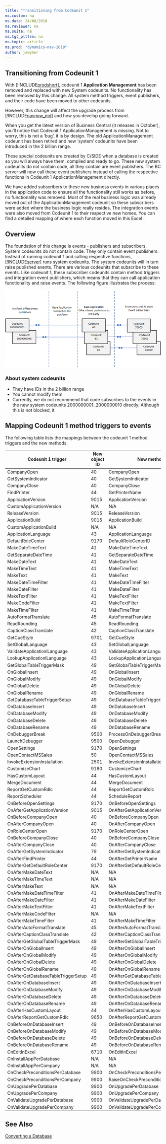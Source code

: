 ```yaml
---
title: "Transitioning from Codeunit 1"
ms.custom: na
ms.date: 24/08/2018
ms.reviewer: na
ms.suite: na
ms.tgt_pltfrm: na
ms.topic: article
ms.prod: "dynamics-nav-2018"
author: jswymer
---
```

## Transitioning from Codeunit 1

With [!INCLUDE[prodshort](../developer/includes/prodshort.md)], codeunit 1 **Application Management** has been removed and replaced with new System codeunits. No functionality has been removed by this change. All system method triggers, event publishers, and their code have been moved to other codeunits.

However, this change will affect the upgrade process from [!INCLUDE[navnow_md](../developer/includes/navnow_md.md)] and how you develop going forward.

When you get the latest version of Business Central (it releases in October), you’ll notice that Codeunit 1 ApplicationManagement is missing. Not to worry, this is not a ‘bug’, it is by design.
The old ApplicationManagement codeunit has been retired and new ‘system’ codeunits have been introduced in the 2 billion range.

These special codeunits are created by C/SIDE when a database is created so you will always have them, compiled and ready to go. These new system codeunits do not contain code, all they contain are event publishers. The BC server will now call these event publishers instead of calling the respective functions in Codeunit 1 ApplicationManagement directly.

We have added subscribers to these new business events in various places in the application code to ensure all the functionality still works as before, no functionality was removed. Most of the real business logic was already moved out of the ApplicationManagement codeunit so these subscribers were added where the business logic really resides. The integration events were also moved from Codeunit 1 to their respective new homes. 
You can find a detailed mapping of where each function moved in this Excel : <link to xlsx>

## Overview

The foundation of this change is events - publishers and subscribers. System codeunits do not contain code. They only contain event publishers. Instead of running codeunit 1 and calling respective functions, [!INCLUDE[server](../developer/includes/server.md)] runs system codeunits. The system codeunits will in turn raise published events. There are various codeunits that subscribe to these events. Like codeunit 1, these subscriber codeunits contain method triggers and integration event publishers, which means that they can call application functionality and raise events. The following figure illustrates the process:

![System event publishers](../media/system-event-publishers.png "system event publishers")

### About system codeunits
-    They have IDs in the 2 billion range
-    You cannot modify them
-    Currently, we do not recommend that code subscribes to the events in the new system codeunits 2000000001..2000000010 directly. Although this is not blocked, it 

## Mapping Codeunit 1 method triggers to events

The following table lists the mappings between the codeunit 1 method triggers and the new methods.

|Codeunit 1 trigger|New object ID|New method|
|------------------|-------------|-----------------|
|CompanyOpen|40|CompanyOpen
|GetSystemIndicator|40|GetSystemIndicator
|CompanyClose|40|CompanyClose
|FindPrinter|44|GetPrinterName
|ApplicationVersion|9015|ApplicationVersion
|CustomApplicationVersion|N/A|N/A
|ReleaseVersion|9015|ReleaseVersion
|ApplicationBuild|9015|ApplicationBuild
|CustomApplicationBuild|N/A|N/A
|ApplicationLanguage|43|ApplicationLanguage
|DefaultRoleCenter|9170|DefaultRoleCenterID
|MakeDateTimeText|41|MakeDateTimeText
|GetSeparateDateTime|41|GetSeparateDateTime
|MakeDateText|41|MakeDateText
|MakeTimeText|41|MakeTimeText
|MakeText|41|MakeText
|MakeDateTimeFilter|41|MakeDateTimeFilter
|MakeDateFilter|41|MakeDateFilter
|MakeTextFilter|41|MakeTextFilter
|MakeCodeFilter|41|MakeTextFilter
|MakeTimeFilter|41|MakeTimeFilter
|AutoFormatTranslate|45|AutoFormatTranslate
|ReadRounding|45|ReadRounding
|CaptionClassTranslate|42|CaptionClassTranslate
|GetCueStyle|9701|GetCueStyle
|SetGlobalLanguage|43|SetGlobalLanguage
|ValidateApplicationlLanguage|43|ValidateApplicationLanguage
|LookupApplicationlLanguage|43|LookupApplicationLanguage
|GetGlobalTableTriggerMask|49|GetGlobalTableTriggerMask
|OnGlobalInsert|49|OnGlobalInsert
|OnGlobalModify|49|OnGlobalModify
|OnGlobalDelete|49|OnGlobalDelete
|OnGlobalRename|49|OnGlobalRename
|GetDatabaseTableTriggerSetup|49|GetDatabaseTableTriggerSetup
|OnDatabaseInsert|49|OnDatabaseInsert
|OnDatabaseModify|49|OnDatabaseModify
|OnDatabaseDelete|49|OnDatabaseDelete
|OnDatabaseRename|49|OnDatabaseRename
|OnDebuggerBreak|9500|ProcessOnDebuggerBreak
|LaunchDebugger|9500|OpenDebugger
|OpenSettings|9170|OpenSettings
|OpenContactMSSales|50|OpenContactMSSales
|InvokeExtensionInstallation|2501|InvokeExtensionInstallation
|CustomizeChart|9180|CustomizeChart
|HasCustomLayout|44|HasCustomLayout
|MergeDocument|44|MergeDocument
|ReportGetCustomRdlc|44|ReportGetCustomRdlc
|ReportScheduler|44|ScheduleReport
|OnBeforeOpenSettings|9170|OnBeforeOpenSettings
|OnAfterGetApplicationVersion|9015|OnAfterGetApplicationVersion
|OnBeforeCompanyOpen|40|OnBeforeCompanyOpen
|OnAfterCompanyOpen|40|OnAfterCompanyOpen
|OnRoleCenterOpen|9170|OnRoleCenterOpen
|OnBeforeCompanyClose|40|OnBeforeCompanyClose
|OnAfterCompanyClose|40|OnAfterCompanyClose
|OnAfterGetSystemIndicator|79|OnAfterGetSystemIndicator
|OnAfterFindPrinter|44|OnAfterGetPrinterName
|OnAfterGetDefaultRoleCenter|9170|OnAfterGetDefaultRoleCenter
|OnAfterMakeDateText|N/A|N/A
|OnAfterMakeTimeText|N/A|N/A
|OnAfterMakeText|N/A|N/A
|OnAfterMakeDateTimeFilter|41|OnAfterMakeDateTimeFilter
|OnAfterMakeDateFilter|41|OnAfterMakeDateFilter
|OnAfterMakeTextFilter|41|OnAfterMakeTextFilter
|OnAfterMakeCodeFilter|N/A|N/A
|OnAfterMakeTimeFilter|41|OnAfterMakeTimeFilter
|OnAfterAutoFormatTranslate|45|OnAfterAutoFormatTranslate
|OnAfterCaptionClassTranslate|42|OnAfterCaptionClassTranslate
|OnAfterGetGlobalTableTriggerMask|49|OnAfterGetGlobalTableTriggerMask
|OnAfterOnGlobalInsert|49|OnAfterOnGlobalInsert
|OnAfterOnGlobalModify|49|OnAfterOnGlobalModify
|OnAfterOnGlobalDelete|49|OnAfterOnGlobalDelete
|OnAfterOnGlobalRename|49|OnAfterOnGlobalRename
|OnAfterGetDatabaseTableTriggerSetup|49|OnAfterGetDatabaseTableTriggerSetup
|OnAfterOnDatabaseInsert|49|OnAfterOnDatabaseInsert
|OnAfterOnDatabaseModify|49|OnAfterOnDatabaseModify
|OnAfterOnDatabaseDelete|49|OnAfterOnDatabaseDelete
|OnAfterOnDatabaseRename|49|OnAfterOnDatabaseRename
|OnAfterHasCustomLayout|44|OnAfterHasCustomLayout
|OnAfterReportGetCustomRdlc|9650|OnAfterReportGetCustomRdlc
|OnBeforeOnDatabaseInsert|49|OnBeforeOnDatabaseInsert
|OnBeforeOnDatabaseModify|49|OnBeforeOnDatabaseModify
|OnBeforeOnDatabaseDelete|49|OnBeforeOnDatabaseDelete
|OnBeforeOnDatabaseRename|49|OnBeforeOnDatabaseRename
|OnEditInExcel|6710|OnEditInExcel
|OnInstallAppPerDatabase|N/A|N/A
|OnInstallAppPerCompany|N/A|N/A
|OnCheckPreconditionsPerDatabase|9900|OnCheckPreconditionsPerDatabase
|OnCheckPreconditionsPerCompany|9900|RaiseOnCheckPreconditionsPerCompany
|OnUpgradePerDatabase|9900|OnUpgradePerDatabase
|OnUpgradePerCompany|9900|OnUpgradePerCompany
|OnValidateUpgradePerDatabase|9900|OnValidateUpgradePerDatabase
|OnValidateUpgradePerCompany|9900|OnValidateUpgradePerCompany


## See Also  
 [Converting a Database](Converting-a-Database.md)  
 
